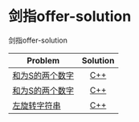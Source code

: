 # 剑指offer-solution  
剑指offer-solution  

| Problem                                                              | Solution                                              | 
| -------------------------------------------------------------        | :-------------------------------------------------:   |
| [和为S的两个数字](https://www.nowcoder.com/practice/390da4f7a00f44bea7c2f3d19491311b?tpId=13&tqId=11195&tPage=3&rp=3&ru=/ta/coding-interviews&qru=/ta/coding-interviews/question-ranking)  | [C++](./CPP/TwoSum.cpp) |
| [和为S的两个数字](https://www.nowcoder.com/practice/390da4f7a00f44bea7c2f3d19491311b?tpId=13&tqId=11195&tPage=3&rp=3&ru=/ta/coding-interviews&qru=/ta/coding-interviews/question-ranking)  | [C++](./CPP/TwoSum.cpp) |
| [左旋转字符串](https://www.nowcoder.com/practice/12d959b108cb42b1ab72cef4d36af5ec?tpId=13&tqId=11196&rp=3&ru=/ta/coding-interviews&qru=/ta/coding-interviews/question-ranking)  | [C++](./CPP/Left-handed.cpp) |
